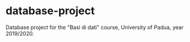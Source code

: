 # database-project
Database project for the "Basi di dati" course, University of Padua, year 2019/2020.
